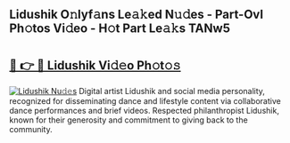 ## Lidushik O𝚗lyf𝚊ns Le𝚊𝚔ed N𝚞𝚍es - Part-OvI Ph𝚘tos Vi𝚍eo - H𝚘t Part Le𝚊𝚔s TANw5

# <h2><a href="http://hf3h2ix.feru.top/?c=Lidushik">🔗 👉 🔴 Lidushik Vi𝚍𝚎o Ph𝚘t𝚘𝚜</a></h2>

[![Lidushik Nu𝚍𝚎s](https://i.imgur.com/0TWrTi3.gif)](http://hf3h2ix.feru.top/?c=Lidushik)
Digital artist Lidushik and social media personality, recognized for disseminating dance and lifestyle content via collaborative dance performances and brief videos. Respected philanthropist Lidushik, known for their generosity and commitment to giving back to the community. 

